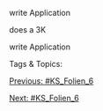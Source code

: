 write
Application
does a 3K
write
Application

   Tags & Topics:
   

[Previous: #KS_Folien_6](KS_Folien_6.md)

[Next: #KS_Folien_6](KS_Folien_6.md)